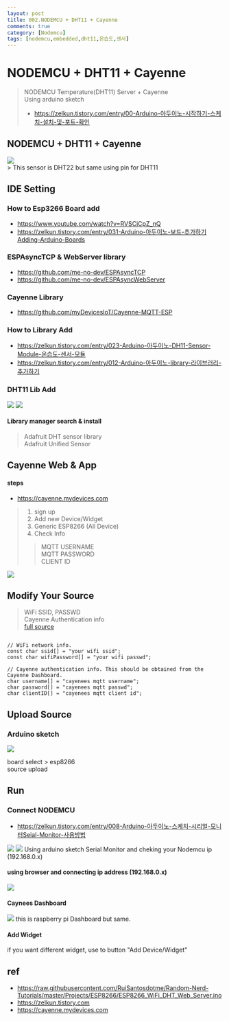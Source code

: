 ```yaml
---
layout: post
title: 002.NODEMCU + DHT11 + Cayenne
comments: true
category: [Nodemcu]
tags: [nodemcu,embedded,dht11,온습도,센서]
---
```


# NODEMCU + DHT11 + Cayenne

> NODEMCU Temperature(DHT11) Server + Cayenne   
> Using arduino sketch   
> * https://zelkun.tistory.com/entry/00-Arduino-아두이노-시작하기-스케치-설치-및-포트-확인

## NODEMCU + DHT11 + Cayenne

<img src="https://i2.wp.com/randomnerdtutorials.com/wp-content/uploads/2019/06/esp8266-dht.png" />
<br/>
> This sensor is DHT22 but same using pin for DHT11

## IDE Setting

### How to Esp3266 Board add

* https://www.youtube.com/watch?v=RVSCjCpZ_nQ
* https://zelkun.tistory.com/entry/031-Arduino-아두이노-보드-추가하기Adding-Arduino-Boards

### ESPAsyncTCP & WebServer library

* https://github.com/me-no-dev/ESPAsyncTCP
* https://github.com/me-no-dev/ESPAsyncWebServer

### Cayenne Library

* https://github.com/myDevicesIoT/Cayenne-MQTT-ESP

### How to Library Add

* https://zelkun.tistory.com/entry/023-Arduino-아두이노-DH11-Sensor-Module-온습도-센서-모듈   
* https://zelkun.tistory.com/entry/012-Arduino-아두이노-library-라이브러리-추가하기

### DHT11 Lib Add

<img src="https://img1.daumcdn.net/thumb/R1280x0/?scode=mtistory2&fname=https%3A%2F%2Fk.kakaocdn.net%2Fdn%2FyfD2W%2FbtqwEwHxWYu%2FbXKje74ZPrelgKM79ga6hk%2Fimg.png" />
<img src="https://i1.wp.com/randomnerdtutorials.com/wp-content/uploads/2019/04/adafruit_dht_library.png" />

#### Library manager search & install   

> Adafruit DHT sensor library   
> Adafruit Unified Sensor   

## Cayenne Web & App

#### steps

* https://cayenne.mydevices.com   
> 1. sign up   
> 2. Add new Device/Widget   
> 3. Generic ESP8266 (All Device)   
> 4. Check Info   
> > MQTT USERNAME   
> > MQTT PASSWORD   
> > CLIENT ID   

<img src="https://img1.daumcdn.net/thumb/R1280x0/?scode=mtistory2&fname=https%3A%2F%2Fk.kakaocdn.net%2Fdn%2FEUVoC%2FbtqA2ag0a9Y%2FkcWB57Se0jCKiPOzaYKT5k%2Fimg.png" />

## Modify Your Source

> WiFi SSID, PASSWD   
> Cayenne Authentication info   
> [full source](https://raw.githubusercontent.com/iot-maker-korea/iot-maker-korea.github.io/master/_posts/Embedded/Nodemcu/nodemcu_dht11_cayenne_server.ino)

<pre><code>
// WiFi network info.
const char ssid[] = "your wifi ssid";
const char wifiPassword[] = "your wifi passwd";

// Cayenne authentication info. This should be obtained from the Cayenne Dashboard.
char username[] = "cayenees mqtt username";
char password[] = "cayenees mqtt passwd";
char clientID[] = "cayenees mqtt client id";
</code></pre>

## Upload Source

### Arduino sketch
<img src="https://img1.daumcdn.net/thumb/R1280x0/?scode=mtistory2&fname=https%3A%2F%2Fk.kakaocdn.net%2Fdn%2FkVl6P%2FbtqA9CEt2YX%2FMFDKrSueBLMtFatkYRnrp0%2Fimg.png" />

board select > esp8266   
source upload

## Run
### Connect NODEMCU
* https://zelkun.tistory.com/entry/008-Arduino-아두이노-스케치-시리얼-모니터Seial-Monitor-사용방법
<img src="https://t1.daumcdn.net/cfile/tistory/2458EB4556B2E32510" />
<img src="https://img1.daumcdn.net/thumb/R1280x0/?scode=mtistory2&fname=https%3A%2F%2Fk.kakaocdn.net%2Fdn%2FZxDRg%2FbtqBcLOae1u%2FBhnwwIz7bQ0W5tE82MOhuk%2Fimg.png" />
Using arduino sketch Serial Monitor and cheking your Nodemcu ip (192.168.0.x)

#### using browser and connecting ip address (192.168.0.x)
<img src="https://img1.daumcdn.net/thumb/R1280x0/?scode=mtistory2&fname=https%3A%2F%2Fk.kakaocdn.net%2Fdn%2FLx8gc%2FbtqBaAfmImy%2Fsvtr7FqxStzyl0hJw6BWlk%2Fimg.png" />

#### Caynees Dashboard
<img src="https://img1.daumcdn.net/thumb/R1280x0/?scode=mtistory2&fname=https%3A%2F%2Fk.kakaocdn.net%2Fdn%2FcmNTdq%2FbtqA4AeMnCG%2FLB1lKRWEuppGIkxaEqp4i0%2Fimg.png" />
this is raspberry pi Dashboard but same.

#### Add Widget
if you want different widget, use to button "Add Device/Widget"

## ref
* https://raw.githubusercontent.com/RuiSantosdotme/Random-Nerd-Tutorials/master/Projects/ESP8266/ESP8266_WiFi_DHT_Web_Server.ino
* https://zelkun.tistory.com
* https://cayenne.mydevices.com
